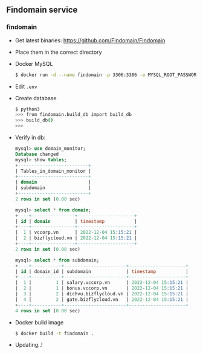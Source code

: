 ## Findomain service

### findomain

- Get latest binaries: https://github.com/Findomain/Findomain
- Place them in the correct directory
- Docker MySQL
    ```bash
    $ docker run -d --name findomain -p 3306:3306 -e MYSQL_ROOT_PASSWORD=<Your-Password> -e MYSQL_DATABASE=domain_monitor mysql:8.0.31
    ```
- Edit `.env`
- Create database

    ```bash
    $ python3
    >>> from findomain.build_db import build_db
    >>> build_db()
    >>>
    ```

- Verify in db:

  ```sql
  mysql> use domain_monitor;
  Database changed
  mysql> show tables;
  +--------------------------+
  | Tables_in_domain_monitor |
  +--------------------------+
  | domain                   |
  | subdomain                |
  +--------------------------+
  2 rows in set (0.00 sec)
  
  mysql> select * from domain;
  +----+----------------+---------------------+
  | id | domain         | timestamp           |
  +----+----------------+---------------------+
  |  1 | vccorp.vn      | 2022-12-04 15:15:21 |
  |  2 | bizflycloud.vn | 2022-12-04 15:15:21 |
  +----+----------------+---------------------+
  2 rows in set (0.00 sec)
  
  mysql> select * from subdomain;
  +----+-----------+-----------------------+---------------------+
  | id | domain_id | subdomain             | timestamp           |
  +----+-----------+-----------------------+---------------------+
  |  1 |         1 | salary.vccorp.vn      | 2022-12-04 15:15:21 |
  |  2 |         1 | bonus.vccorp.vn       | 2022-12-04 15:15:21 |
  |  3 |         2 | dichvu.bizflycloud.vn | 2022-12-04 15:15:21 |
  |  4 |         2 | gate.bizflycloud.vn   | 2022-12-04 15:15:21 |
  +----+-----------+-----------------------+---------------------+
  4 rows in set (0.00 sec)
  ```

- Docker build image
  ```bash
  $ docker build -t findomain .
  ```

- Updating..!